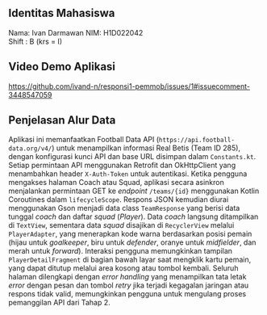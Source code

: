 

## Identitas Mahasiswa

Nama: Ivan Darmawan
NIM: H1D022042  
Shift : B (krs = I)

## Video Demo Aplikasi

https://github.com/ivand-n/responsi1-pemmob/issues/1#issuecomment-3448547059


## Penjelasan Alur Data

Aplikasi ini memanfaatkan Football Data API (`https://api.football-data.org/v4/`) untuk menampilkan informasi Real Betis (Team ID 285), dengan konfigurasi kunci API dan base URL disimpan dalam `Constants.kt`. Setiap permintaan API menggunakan Retrofit dan OkHttpClient yang menambahkan header `X-Auth-Token` untuk autentikasi. Ketika pengguna mengakses halaman Coach atau Squad, aplikasi secara asinkron menjalankan permintaan GET ke *endpoint* `/teams/{id}` menggunakan Kotlin Coroutines dalam `lifecycleScope`. Respons JSON kemudian diurai menggunakan Gson menjadi data class `TeamResponse` yang berisi data tunggal *coach* dan daftar *squad* (*Player*). Data *coach* langsung ditampilkan di `TextView`, sementara data *squad* disajikan di `RecyclerView` melalui `PlayerAdapter`, yang menerapkan kode warna berdasarkan posisi pemain (hijau untuk *goalkeeper*, biru untuk *defender*, oranye untuk *midfielder*, dan merah untuk *forward*). Interaksi pengguna memungkinkan tampilan `PlayerDetailFragment` di bagian bawah layar saat mengklik kartu pemain, yang dapat ditutup melalui area kosong atau tombol kembali. Seluruh halaman dilengkapi dengan *error handling* yang menampilkan tata letak *error* dengan pesan dan tombol *retry* jika terjadi kegagalan jaringan atau respons tidak valid, memungkinkan pengguna untuk mengulang proses pemanggilan API dari Tahap 2.
